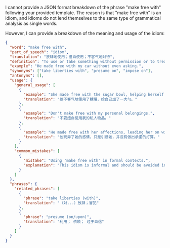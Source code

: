 I cannot provide a JSON format breakdown of the phrase "make free with" following your provided template. The reason is that "make free with" is an idiom, and idioms do not lend themselves to the same type of grammatical analysis as single words.

However, I can provide a breakdown of the meaning and usage of the idiom:

```json
{
  "word": "make free with",
  "part_of_speech": "idiom",
  "translation": "放肆地使用；擅自使用；不客气地对待",
  "definition": "To use or take something without permission or to treat someone in a disrespectful or overly familiar way.",
  "example": "He made free with my car without even asking.",
  "synonyms": ["take liberties with", "presume on", "impose on"],
  "antonyms": [],
  "usage": {
    "general_usage": [
      {
        "example": "She made free with the sugar bowl, helping herself to a large spoonful.",
        "translation": "她不客气地使用了糖罐，给自己加了一大勺。"
      },
      {
        "example": "Don't make free with my personal belongings.",
        "translation": "不要擅自使用我的私人物品。"
      },
      {
        "example": "He made free with her affections, leading her on without any intention of commitment.",
        "translation": "他玩弄了她的感情，只是引诱她，并没有做出承诺的打算。"
      }
    ],
    "common_mistakes": [
      {
        "mistake": "Using 'make free with' in formal contexts.",
        "explanation": "This idiom is informal and should be avoided in formal writing or speech."
      }
    ]
  },
  "phrases": {
    "related_phrases": [
      {
        "phrase": "take liberties (with)",
        "translation": "（对...）放肆；冒犯"
      },
      {
        "phrase": "presume (on/upon)",
        "translation": "利用； 依赖； 过于自信"
      }
    ]
  }
}
```
 